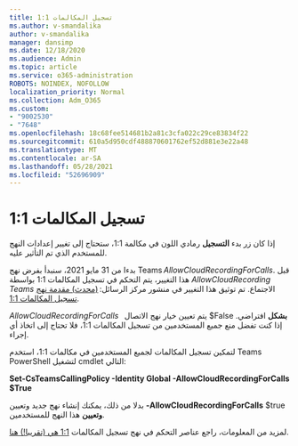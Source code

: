 ```yaml
---
title: تسجيل المكالمات 1:1
ms.author: v-smandalika
author: v-smandalika
manager: dansimp
ms.date: 12/18/2020
ms.audience: Admin
ms.topic: article
ms.service: o365-administration
ROBOTS: NOINDEX, NOFOLLOW
localization_priority: Normal
ms.collection: Adm_O365
ms.custom:
- "9002530"
- "7648"
ms.openlocfilehash: 18c68fee514681b2a81c3cfa022c29ce83834f22
ms.sourcegitcommit: 610a5d950cdf488870601762ef52d881e3e22a48
ms.translationtype: MT
ms.contentlocale: ar-SA
ms.lasthandoff: 05/28/2021
ms.locfileid: "52696909"
---
```

# <a name="11-call-recording"></a>تسجيل المكالمات 1:1

إذا كان زر بدء **التسجيل** رمادي اللون في مكالمة 1:1، ستحتاج إلى تغيير إعدادات النهج للمستخدم الذي تم التأثير عليه.   

بدءا من 31 مايو 2021، سنبدأ بفرض نهج Teams *AllowCloudRecordingForCalls*. قبل هذا التغيير، يتم التحكم في تسجيل المكالمات 1:1 بواسطة *AllowCloudRecording Teams* الاجتماع. تم توثيق هذا التغيير في منشور مركز الرسائل: [(محدث) مقدمة نهج تسجيل المكالمات 1:1](https://portal.microsoft.com/Adminportal/Home?ref=MessageCenter/:/messages/MC238796).  

*AllowCloudRecordingForCalls*   يتم تعيين خيار نهج الاتصال $False **بشكل** افتراضي. إذا كنت تفضل منع جميع المستخدمين من تسجيل المكالمات 1:1، فلا تحتاج إلى اتخاذ أي إجراء.  

لتمكين تسجيل المكالمات لجميع المستخدمين في مكالمات 1:1، استخدم Teams PowerShell لتشغيل cmdlet التالي: 

**Set-CsTeamsCallingPolicy -Identity Global -AllowCloudRecordingForCalls $True** 

بدلا من ذلك، يمكنك إنشاء نهج جديد وتعيين **-AllowCloudRecordingForCalls** $true **وتعيين** هذا النهج للمستخدمين. 

لمزيد من المعلومات، راجع عناصر التحكم في نهج تسجيل المكالمات [1:1 هي (تقريبا!) هنا](https://techcommunity.microsoft.com/t5/microsoft-teams-support/1-1-call-recording-policy-controls-are-almost-here/ba-p/2217668).
